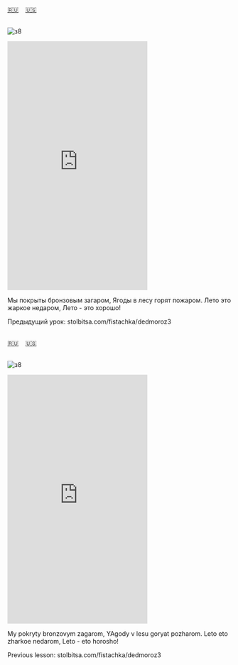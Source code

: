 <span id="ru"><a href='#ru'>🇷🇺</a> &nbsp;&nbsp;&nbsp;<a href='#en'>🇺🇸</a> &nbsp;&nbsp;&nbsp;</span><br><br>

![з8](https://github.com/user-attachments/assets/f1dc6b08-82fe-468e-a837-bdd981be7fb9)

<iframe width="315" height="560" src="https://www.youtube.com/embed/ls5l806Fc-0" frameborder="0" allow="accelerometer; autoplay; clipboard-write; encrypted-media; gyroscope; picture-in-picture; web-share"allowfullscreen></iframe>

Мы покрыты бронзовым загаром,
Ягоды в лесу горят пожаром.
Лето это жаркое недаром,
Лето - это хорошо!

Предыдущий урок: stolbitsa.com/fistachka/dedmoroz3<br><br>

<span id="en"><a href='#ru'>🇷🇺</a> &nbsp;&nbsp;&nbsp;<a href='#en'>🇺🇸</a> &nbsp;&nbsp;&nbsp;</span><br><br>

![з8](https://github.com/user-attachments/assets/f1dc6b08-82fe-468e-a837-bdd981be7fb9)

<iframe width="315" height="560" src="https://www.youtube.com/embed/HWIfauwc_NA" frameborder="0" allow="accelerometer; autoplay; clipboard-write; encrypted-media; gyroscope; picture-in-picture; web-share"allowfullscreen></iframe>

My pokryty bronzovym zagarom,
YAgody v lesu goryat pozharom.
Leto eto zharkoe nedarom,
Leto - eto horosho!

Previous lesson: stolbitsa.com/fistachka/dedmoroz3<br><br>

